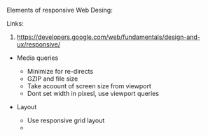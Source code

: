 
Elements of responsive Web Desing: 


Links: 
1. https://developers.google.com/web/fundamentals/design-and-ux/responsive/


- Media queries 
    - Minimize for re-directs
    - GZIP and file size
    - Take acoount of screen size from viewport 
    - Dont set width in pixesl, use viewport queries
    
- Layout
    - Use responsive grid layout 
    - 


